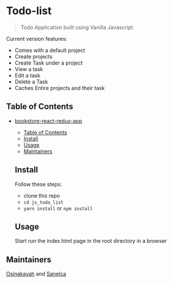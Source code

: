 # Todo-list

> Todo Application built using Vanilla Javascript.

Current version features:

- Comes with a default project
- Create projects
- Create Task under a project
- View a task
- Edit a task
- Delete a Task
- Caches Entire projects and their task


## Table of Contents

- [bookstore-react-redux-app](#bookstore-react-redux-app)
  - [Table of Contents](#table-of-contents)
  - [Install](#install)
  - [Usage](#usage)
  - [Maintainers](#maintainers)
  
   ## Install
  
  Follow these steps:
    - clone this repo
    - `cd js_todo_list`
    - `yarn install` or `npm install`
    
    
  ## Usage
  
  Start run the index.html page in the root directory in a browser
  

## Maintainers

  [Osinakayah](https://github.com/osinakayah) and [Sanelca](https://github.com/sanelca)
